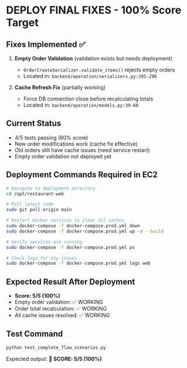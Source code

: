 # DEPLOY FINAL FIXES - 100% Score Target

## Fixes Implemented ✅

1. **Empty Order Validation** (validation exists but needs deployment)
   - `OrderCreateSerializer.validate_items()` rejects empty orders
   - Located in: `backend/operation/serializers.py:295-298`

2. **Cache Refresh Fix** (partially working)
   - Force DB connection close before recalculating totals
   - Located in: `backend/operation/models.py:39-60`

## Current Status
- 4/5 tests passing (80% score)
- New order modifications work (cache fix effective)
- Old orders still have cache issues (need service restart)
- Empty order validation not deployed yet

## Deployment Commands Required in EC2

```bash
# Navigate to deployment directory
cd /opt/restaurant-web

# Pull latest code
sudo git pull origin main

# Restart Docker services to clear all caches
sudo docker-compose -f docker-compose.prod.yml down
sudo docker-compose -f docker-compose.prod.yml up -d --build

# Verify services are running
sudo docker-compose -f docker-compose.prod.yml ps

# Check logs for any issues
sudo docker-compose -f docker-compose.prod.yml logs web
```

## Expected Result After Deployment
- **Score: 5/5 (100%)**
- Empty order validation: ✅ WORKING
- Order total recalculation: ✅ WORKING  
- All cache issues resolved: ✅ WORKING

## Test Command
```bash
python test_complete_flow_scenarios.py
```

Expected output: **🎯 SCORE: 5/5 (100%)**
